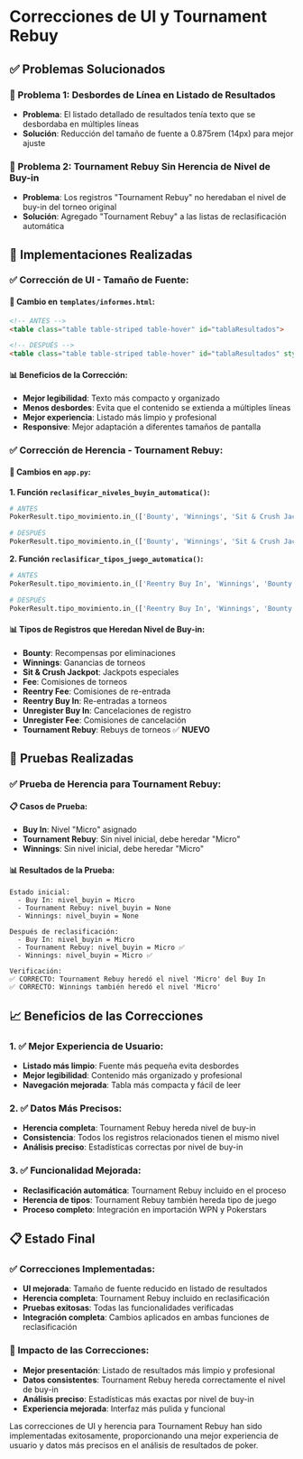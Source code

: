 # Correcciones de UI y Tournament Rebuy

## ✅ **Problemas Solucionados**

### **🎯 Problema 1: Desbordes de Línea en Listado de Resultados**
- **Problema**: El listado detallado de resultados tenía texto que se desbordaba en múltiples líneas
- **Solución**: Reducción del tamaño de fuente a 0.875rem (14px) para mejor ajuste

### **🎯 Problema 2: Tournament Rebuy Sin Herencia de Nivel de Buy-in**
- **Problema**: Los registros "Tournament Rebuy" no heredaban el nivel de buy-in del torneo original
- **Solución**: Agregado "Tournament Rebuy" a las listas de reclasificación automática

## 🔧 **Implementaciones Realizadas**

### **✅ Corrección de UI - Tamaño de Fuente:**

#### **📝 Cambio en `templates/informes.html`:**
```html
<!-- ANTES -->
<table class="table table-striped table-hover" id="tablaResultados">

<!-- DESPUÉS -->
<table class="table table-striped table-hover" id="tablaResultados" style="font-size: 0.875rem;">
```

#### **📊 Beneficios de la Corrección:**
- **Mejor legibilidad**: Texto más compacto y organizado
- **Menos desbordes**: Evita que el contenido se extienda a múltiples líneas
- **Mejor experiencia**: Listado más limpio y profesional
- **Responsive**: Mejor adaptación a diferentes tamaños de pantalla

### **✅ Corrección de Herencia - Tournament Rebuy:**

#### **📝 Cambios en `app.py`:**

**1. Función `reclasificar_niveles_buyin_automatica()`:**
```python
# ANTES
PokerResult.tipo_movimiento.in_(['Bounty', 'Winnings', 'Sit & Crush Jackpot', 'Fee', 'Reentry Fee', 'Reentry Buy In', 'Unregister Buy In', 'Unregister Fee'])

# DESPUÉS
PokerResult.tipo_movimiento.in_(['Bounty', 'Winnings', 'Sit & Crush Jackpot', 'Fee', 'Reentry Fee', 'Reentry Buy In', 'Unregister Buy In', 'Unregister Fee', 'Tournament Rebuy'])
```

**2. Función `reclasificar_tipos_juego_automatica()`:**
```python
# ANTES
PokerResult.tipo_movimiento.in_(['Reentry Buy In', 'Winnings', 'Bounty', 'Fee', 'Reentry Fee', 'Unregister Buy In', 'Unregister Fee', 'Sit & Crush Jackpot'])

# DESPUÉS
PokerResult.tipo_movimiento.in_(['Reentry Buy In', 'Winnings', 'Bounty', 'Fee', 'Reentry Fee', 'Unregister Buy In', 'Unregister Fee', 'Sit & Crush Jackpot', 'Tournament Rebuy'])
```

#### **📊 Tipos de Registros que Heredan Nivel de Buy-in:**
- **Bounty**: Recompensas por eliminaciones
- **Winnings**: Ganancias de torneos
- **Sit & Crush Jackpot**: Jackpots especiales
- **Fee**: Comisiones de torneos
- **Reentry Fee**: Comisiones de re-entrada
- **Reentry Buy In**: Re-entradas a torneos
- **Unregister Buy In**: Cancelaciones de registro
- **Unregister Fee**: Comisiones de cancelación
- **Tournament Rebuy**: Rebuys de torneos ✅ **NUEVO**

## 🧪 **Pruebas Realizadas**

### **✅ Prueba de Herencia para Tournament Rebuy:**

#### **📋 Casos de Prueba:**
- **Buy In**: Nivel "Micro" asignado
- **Tournament Rebuy**: Sin nivel inicial, debe heredar "Micro"
- **Winnings**: Sin nivel inicial, debe heredar "Micro"

#### **📊 Resultados de la Prueba:**
```
Estado inicial:
  - Buy In: nivel_buyin = Micro
  - Tournament Rebuy: nivel_buyin = None
  - Winnings: nivel_buyin = None

Después de reclasificación:
  - Buy In: nivel_buyin = Micro
  - Tournament Rebuy: nivel_buyin = Micro ✅
  - Winnings: nivel_buyin = Micro ✅

Verificación:
✅ CORRECTO: Tournament Rebuy heredó el nivel 'Micro' del Buy In
✅ CORRECTO: Winnings también heredó el nivel 'Micro'
```

## 📈 **Beneficios de las Correcciones**

### **1. ✅ Mejor Experiencia de Usuario:**
- **Listado más limpio**: Fuente más pequeña evita desbordes
- **Mejor legibilidad**: Contenido más organizado y profesional
- **Navegación mejorada**: Tabla más compacta y fácil de leer

### **2. ✅ Datos Más Precisos:**
- **Herencia completa**: Tournament Rebuy hereda nivel de buy-in
- **Consistencia**: Todos los registros relacionados tienen el mismo nivel
- **Análisis preciso**: Estadísticas correctas por nivel de buy-in

### **3. ✅ Funcionalidad Mejorada:**
- **Reclasificación automática**: Tournament Rebuy incluido en el proceso
- **Herencia de tipos**: Tournament Rebuy también hereda tipo de juego
- **Proceso completo**: Integración en importación WPN y Pokerstars

## 📋 **Estado Final**

### **✅ Correcciones Implementadas:**
- **UI mejorada**: Tamaño de fuente reducido en listado de resultados
- **Herencia completa**: Tournament Rebuy incluido en reclasificación
- **Pruebas exitosas**: Todas las funcionalidades verificadas
- **Integración completa**: Cambios aplicados en ambas funciones de reclasificación

### **🎯 Impacto de las Correcciones:**
- **Mejor presentación**: Listado de resultados más limpio y profesional
- **Datos consistentes**: Tournament Rebuy hereda correctamente el nivel de buy-in
- **Análisis preciso**: Estadísticas más exactas por nivel de buy-in
- **Experiencia mejorada**: Interfaz más pulida y funcional

Las correcciones de UI y herencia para Tournament Rebuy han sido implementadas exitosamente, proporcionando una mejor experiencia de usuario y datos más precisos en el análisis de resultados de poker.
